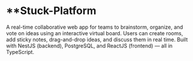 # **Stuck-Platform

A real-time collaborative web app for teams to brainstorm, organize, and vote on ideas using an interactive virtual board. Users can create rooms, add sticky notes, drag-and-drop ideas, and discuss them in real time. Built with NestJS (backend), PostgreSQL, and ReactJS (frontend) — all in TypeScript.
